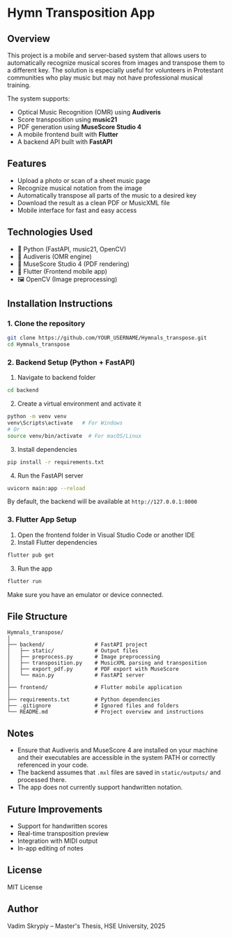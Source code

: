 # Hymn Transposition App

## Overview

This project is a mobile and server-based system that allows users to automatically recognize musical scores from images and transpose them to a different key. The solution is especially useful for volunteers in Protestant communities who play music but may not have professional musical training.

The system supports:

- Optical Music Recognition (OMR) using **Audiveris**
- Score transposition using **music21**
- PDF generation using **MuseScore Studio 4**
- A mobile frontend built with **Flutter**
- A backend API built with **FastAPI**

## Features

- Upload a photo or scan of a sheet music page
- Recognize musical notation from the image
- Automatically transpose all parts of the music to a desired key
- Download the result as a clean PDF or MusicXML file
- Mobile interface for fast and easy access

## Technologies Used

- 🐍 Python (FastAPI, music21, OpenCV)
- 🎼 Audiveris (OMR engine)
- 🎵 MuseScore Studio 4 (PDF rendering)
- 📱 Flutter (Frontend mobile app)
- 🖼️ OpenCV (Image preprocessing)

## Installation Instructions

### 1. Clone the repository

```bash
git clone https://github.com/YOUR_USERNAME/Hymnals_transpose.git
cd Hymnals_transpose
```

### 2. Backend Setup (Python + FastAPI)

1. Navigate to backend folder

```bash
cd backend
```

2. Create a virtual environment and activate it

```bash
python -m venv venv
venv\Scripts\activate   # For Windows
# Or
source venv/bin/activate  # For macOS/Linux
```

3. Install dependencies

```bash
pip install -r requirements.txt
```

4. Run the FastAPI server

```bash
uvicorn main:app --reload
```

By default, the backend will be available at `http://127.0.0.1:8000`

### 3. Flutter App Setup

1. Open the frontend folder in Visual Studio Code or another IDE  
2. Install Flutter dependencies

```bash
flutter pub get
```

3. Run the app

```bash
flutter run
```

Make sure you have an emulator or device connected.

## File Structure

```
Hymnals_transpose/
│
├── backend/                # FastAPI project
│   ├── static/             # Output files
│   ├── preprocess.py       # Image preprocessing
│   ├── transposition.py    # MusicXML parsing and transposition
│   ├── export_pdf.py       # PDF export with MuseScore
│   └── main.py             # FastAPI server
│
├── frontend/               # Flutter mobile application
│
├── requirements.txt        # Python dependencies
├── .gitignore              # Ignored files and folders
└── README.md               # Project overview and instructions
```

## Notes

- Ensure that Audiveris and MuseScore 4 are installed on your machine and their executables are accessible in the system PATH or correctly referenced in your code.
- The backend assumes that `.mxl` files are saved in `static/outputs/` and processed there.
- The app does not currently support handwritten notation.

## Future Improvements

- Support for handwritten scores  
- Real-time transposition preview  
- Integration with MIDI output  
- In-app editing of notes

## License

MIT License

## Author

Vadim Skrypiy – Master's Thesis, HSE University, 2025